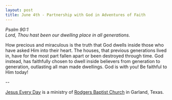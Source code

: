 ```yaml
---
layout: post
title: June 4th - Partnership with God in Adventures of Faith
---
```


_Psalm 90:1  
Lord, Thou hast been our dwelling place in all generations._

How precious and miraculous is the truth that God dwells inside
those who have asked Him into their heart. The houses, that previous
generations lived in, have for the most part fallen apart or been
destroyed through time. God instead, has faithfully chosen to dwell
inside believers from generation to generation, outlasting all man
made dwellings. God is with you! Be faithful to Him today!

 --

<a href=http://jesuseveryday.net>Jesus Every Day</a> is a ministry of <a href=http://rodgersbaptist.net>Rodgers Baptist Church</a> in Garland, Texas.
